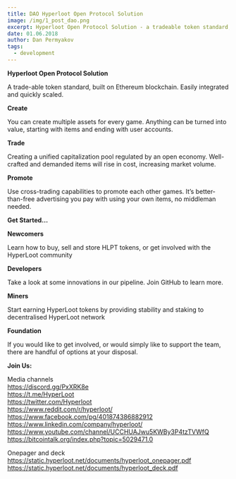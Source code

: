 ```yaml
---
title: DAO Hyperloot Open Protocol Solution
image: /img/1_post_dao.png
excerpt: Hyperloot Open Protocol Solution - a tradeable token standard, built on Ethereum blockchain. Easily integrated and quickly scaled.
date: 01.06.2018
author: Dan Permyakov
tags:
  - development
---
```


**Hyperloot Open Protocol Solution**

A trade-able token standard, built on Ethereum blockchain. Easily integrated and quickly scaled.

**Create**

You can create multiple assets for every game. Anything can be turned into value, starting with items and ending with user accounts.

**Trade**

Creating a unified capitalization pool regulated by an open economy. Well-crafted and demanded items will rise in cost, increasing market volume.

**Promote**

Use cross-trading capabilities to promote each other games. It’s better-than-free advertising you pay with using your own items, no middleman needed.

**Get Started…**

**Newcomers**

Learn how to buy, sell and store HLPT tokens, or get involved with the HyperLoot community

**Developers**

Take a look at some innovations in our pipeline. Join GitHub to learn more.

**Miners**

Start earning HyperLoot tokens by providing stability and staking to decentralised HyperLoot network

**Foundation**

If you would like to get involved, or would simply like to support the team, there are handful of options at your disposal.

**Join Us:**

Media channels</br>
https://discord.gg/PxXRK8e</br>
https://t.me/HyperLoot</br>
https://twitter.com/Hyperloot</br>
https://www.reddit.com/r/hyperloot/</br>
https://www.facebook.com/pg/401874386882912</br>
https://www.linkedin.com/company/hyperloot/</br>
https://www.youtube.com/channel/UCCHUAJwu5KWBy3P4tzTVWfQ</br>
https://bitcointalk.org/index.php?topic=5029471.0</br>

Onepager and deck</br>
https://static.hyperloot.net/documents/hyperloot_onepager.pdf</br>
https://static.hyperloot.net/documents/hyperloot_deck.pdf

